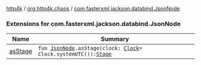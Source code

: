 [http4k](../../index.md) / [org.http4k.chaos](../index.md) / [com.fasterxml.jackson.databind.JsonNode](./index.md)

### Extensions for com.fasterxml.jackson.databind.JsonNode

| Name | Summary |
|---|---|
| [asStage](as-stage.md) | `fun `[`JsonNode`](https://fasterxml.github.io/jackson-databind/javadoc/2.10/com/fasterxml/jackson/databind/JsonNode.html)`.asStage(clock: `[`Clock`](https://docs.oracle.com/javase/9/docs/api/java/time/Clock.html)` = Clock.systemUTC()): `[`Stage`](../-stage.md) |
